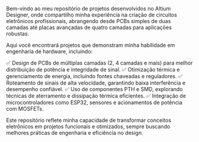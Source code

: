 Bem-vindo ao meu repositório de projetos desenvolvidos no Altium Designer, onde compartilho minha experiência na criação de circuitos eletrônicos profissionais, abrangendo desde PCBs simples de duas camadas até placas avançadas de quatro camadas para aplicações robustas.

Aqui você encontrará projetos que demonstram minha habilidade em engenharia de hardware, incluindo:

✅ Design de PCBs de múltiplas camadas (2, 4 camadas e mais) para melhor distribuição de potência e integridade de sinal. ✅ Otimização térmica e gerenciamento de energia, incluindo fontes chaveadas e reguladores. ✅ Roteamento de sinais de alta velocidade, garantindo baixa interferência e desempenho confiável. ✅ Uso de componentes PTH e SMD, explorando técnicas de aterramento e dissipação térmica eficientes. ✅ Integração de microcontroladores como ESP32, sensores e acionamentos de potência com MOSFETs.

Este repositório reflete minha capacidade de transformar conceitos eletrônicos em projetos funcionais e otimizados, sempre buscando melhores práticas de engenharia e eficiência no design.
